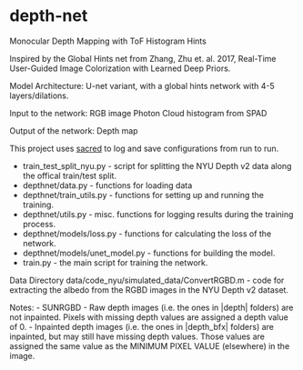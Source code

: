 # depth-net
Monocular Depth Mapping with ToF Histogram Hints

Inspired by the Global Hints net from Zhang, Zhu et. al. 2017, Real-Time User-Guided Image Colorization with Learned Deep Priors.

Model Architecture:
U-net variant, with a global hints network with 4-5 layers/dilations.

Input to the network:
RGB image
Photon Cloud histogram from SPAD

Output of the network: 
Depth map

This project uses [sacred](https://github.com/IDSIA/sacred) to log and save configurations from run to run.

- train_test_split_nyu.py - script for splitting the NYU Depth v2 data along the offical train/test split.
- depthnet/data.py - functions for loading data
- depthnet/train_utils.py - functions for setting up and running the training.
- depthnet/utils.py - misc. functions for logging results during the training process.
- depthnet/models/loss.py - functions for calculating the loss of the network.
- depthnet/models/unet_model.py - functions for building the model.
- train.py - the main script for training the network.

Data Directory
data/code_nyu/simulated_data/ConvertRGBD.m - code for extracting the albedo from the RGBD images in the NYU Depth v2 dataset.


Notes:
	- SUNRGBD
		- Raw depth images (i.e. the ones in |depth| folders) are not inpainted. Pixels with missing
		  depth values are assigned a depth value of 0.
		- Inpainted depth images (i.e. the ones in |depth_bfx| folders) are inpainted, but may still
		  have missing depth values. Those values are assigned the same value as the MINIMUM PIXEL VALUE
		  (elsewhere) in the image.


